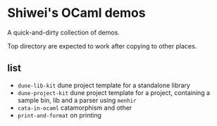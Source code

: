 
# Shiwei's OCaml demos

A quick-and-dirty collection of demos.

Top directory are expected to work after copying to other places.

## list

- `dune-lib-kit` dune project template for a standalone library
- `dune-project-kit` dune project template for a project, containing a sample bin, lib and a parser using `menhir`
- `cata-in-ocaml` catamorphism and other
- `print-and-format` on printing
